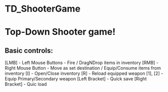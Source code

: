 # TD_ShooterGame

# Top-Down Shooter game!

Basic controls:
---------------
[LMB] - Left Mouse Buttons - Fire / DragNDrop items in inventory
[RMB] - Right Mouse Button - Move as set destination / Equip/Consume items from inventory
[I] - Open/Close inventory
[R] - Reload equipped weapon
[1], [2] - Equip Primary/Secondary weapon
[Left Bracket] - Quick save
[Right Bracket] - Quic load
